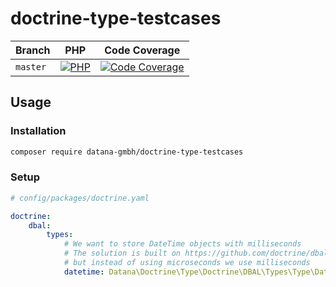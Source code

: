 # doctrine-type-testcases

| Branch    | PHP                                         | Code Coverage                                        |
|-----------|---------------------------------------------|------------------------------------------------------|
| `master`  | [![PHP][build-status-master-php]][actions]  | [![Code Coverage][coverage-status-master]][codecov]  |

## Usage

### Installation

```bash
composer require datana-gmbh/doctrine-type-testcases
```



### Setup
```yaml
# config/packages/doctrine.yaml

doctrine:
    dbal:
        types:
            # We want to store DateTime objects with milliseconds
            # The solution is built on https://github.com/doctrine/dbal/issues/2873#issuecomment-701052412
            # but instead of using microseconds we use milliseconds
            datetime: Datana\Doctrine\Type\Doctrine\DBAL\Types\Type\DateTimeMillisecondsType
```

[build-status-master-php]: https://github.com/datana-gmbh/doctrine-type-testcases/workflows/PHP/badge.svg?branch=master
[coverage-status-master]: https://codecov.io/gh/datana-gmbh/doctrine-type-testcases/branch/master/graph/badge.svg

[actions]: https://github.com/datana-gmbh/doctrine-type-testcases/actions
[codecov]: https://codecov.io/gh/datana-gmbh/doctrine-type-testcases
